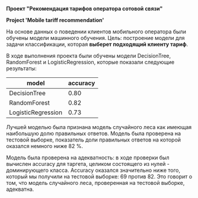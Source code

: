 **Проект "Рекомендация тарифов оператора сотовой связи"**

**Project 'Mobile tariff recommendation'**

На основе данных о поведении клиентов мобильного оператора были обучены модели машинного обучения. Цель: построение модели для задачи классификации, которая **выберет подходящий клиенту тариф**. 

В ходе выполнения проекта были обучены модели DecisionTree, RandomForest и LogisticRegression, которые показали следующие результаты:

|model|accuracy|
|----|----|
|DecisionTree|0.80|
|RandomForest|0.82|
|LogisticRegression|0.73|

Лучшей моделью была признана модель случайного леса как имеющая наибольшую долю правильных ответов. Модель была проверена на тестовой выборке, показатель доли правильных ответов на которой оказался немного ниже 82 %. 

Модель была проверена на адекватность: в ходе проверки был вычислен accuracy для таргета, целиком состоящего из нулей - доминирующего класса. Accuracy оказался значительно ниже того, который мы получили на тестовой выборке: 69 против 82. Это говорит о том, что модель случайного леса, проверенная на тестовой выборке, адекватна.
